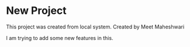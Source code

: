 # New Project

This project was created from local system.
Created by Meet Maheshwari

I am trying to add some new features in this.
